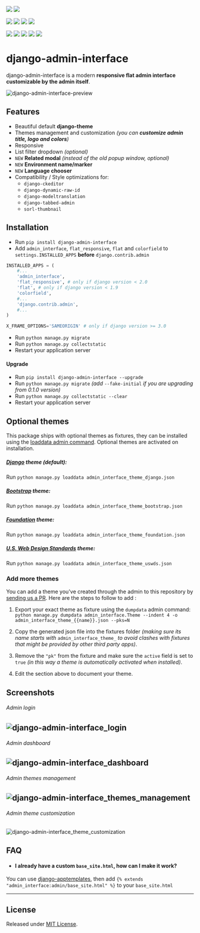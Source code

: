 [![](https://img.shields.io/pypi/pyversions/django-admin-interface.svg?color=3776AB&logo=python&logoColor=white)](https://www.python.org/)
[![](https://img.shields.io/pypi/djversions/django-admin-interface?color=0C4B33&logo=django&logoColor=white&label=django)](https://www.djangoproject.com/)

[![](https://img.shields.io/pypi/v/django-admin-interface.svg?color=blue&logo=pypi&logoColor=white)](https://pypi.org/project/django-admin-interface/)
[![](https://pepy.tech/badge/django-admin-interface)](https://pepy.tech/project/django-admin-interface)
[![](https://img.shields.io/github/stars/fabiocaccamo/django-admin-interface?logo=github)](https://github.com/fabiocaccamo/django-admin-interface/)
[![](https://img.shields.io/pypi/l/django-admin-interface.svg?color=blue)](https://github.com/fabiocaccamo/django-admin-interface/blob/master/LICENSE.txt)

[![](https://img.shields.io/travis/fabiocaccamo/django-admin-interface?logo=travis&label=build)](https://travis-ci.org/fabiocaccamo/django-admin-interface)
[![](https://img.shields.io/codecov/c/gh/fabiocaccamo/django-admin-interface?logo=codecov)](https://codecov.io/gh/fabiocaccamo/django-admin-interface)
[![](https://img.shields.io/codacy/grade/0dbd5cc2089f4dce80a0e49e6822be3c?logo=codacy)](https://www.codacy.com/app/fabiocaccamo/django-admin-interface)
[![](https://img.shields.io/codeclimate/maintainability/fabiocaccamo/django-admin-interface?logo=code-climate)](https://codeclimate.com/github/fabiocaccamo/django-admin-interface/)
[![](https://requires.io/github/fabiocaccamo/django-admin-interface/requirements.svg?branch=master)](https://requires.io/github/fabiocaccamo/django-admin-interface/requirements/?branch=master)

# django-admin-interface
django-admin-interface is a modern **responsive flat admin interface customizable by the admin itself**.

![django-admin-interface-preview](https://user-images.githubusercontent.com/1035294/35631521-64b0cab8-06a4-11e8-8f57-c04fdfbb7e8b.gif)

## Features
- Beautiful default **django-theme**
- Themes management and customization *(you can **customize admin title, logo and colors**)*
- Responsive
- List filter dropdown *(optional)*
- `NEW` **Related modal** *(instead of the old popup window, optional)*
- `NEW` **Environment name/marker**
- `NEW` **Language chooser**
- Compatibility / Style optimizations for:
  - `django-ckeditor`
  - `django-dynamic-raw-id`
  - `django-modeltranslation`
  - `django-tabbed-admin`
  - `sorl-thumbnail`

## Installation
- Run `pip install django-admin-interface`
- Add `admin_interface`, `flat_responsive`, `flat` and `colorfield` to `settings.INSTALLED_APPS` **before** `django.contrib.admin`
```python
INSTALLED_APPS = (
    #...
    'admin_interface',
    'flat_responsive', # only if django version < 2.0
    'flat', # only if django version < 1.9
    'colorfield',
    #...
    'django.contrib.admin',
    #...
)

X_FRAME_OPTIONS='SAMEORIGIN' # only if django version >= 3.0
```
- Run ``python manage.py migrate``
- Run ``python manage.py collectstatic``
- Restart your application server

#### Upgrade
- Run `pip install django-admin-interface --upgrade`
- Run ``python manage.py migrate`` *(add* ``--fake-initial`` *if you are upgrading from 0.1.0 version)*
- Run ``python manage.py collectstatic --clear``
- Restart your application server

## Optional themes
This package ships with optional themes as fixtures, they can be installed using the [loaddata admin command](https://docs.djangoproject.com/en/1.11/ref/django-admin/#django-admin-loaddata). Optional themes are activated on installation.

##### [Django](https://www.djangoproject.com/) theme (default):
Run ``python manage.py loaddata admin_interface_theme_django.json``

##### [Bootstrap](http://getbootstrap.com/) theme:
Run ``python manage.py loaddata admin_interface_theme_bootstrap.json``

##### [Foundation](http://foundation.zurb.com/) theme:
Run ``python manage.py loaddata admin_interface_theme_foundation.json``

##### [U.S. Web Design Standards](https://standards.usa.gov/) theme:
Run ``python manage.py loaddata admin_interface_theme_uswds.json``

### Add more themes
You can add a theme you've created through the admin to this repository by [sending us a PR](http://makeapullrequest.com/). Here are the steps to follow to add :

1. Export your exact theme as fixture using the `dumpdata` admin command:
``python manage.py dumpdata admin_interface.Theme --indent 4 -o admin_interface_theme_{{name}}.json --pks=N``

2. Copy the generated json file into the fixtures folder *(making sure its name starts with* `admin_interface_theme_` *to avoid clashes with fixtures that might be provided by other third party apps)*.

3. Remove the `"pk"` from the fixture and make sure the `active` field is set to `true` *(in this way a theme is automatically activated when installed)*.

4. Edit the section above to document your theme.

## Screenshots
###### Admin login
![django-admin-interface_login](https://cloud.githubusercontent.com/assets/1035294/11240233/55c8d4ba-8df1-11e5-9568-00fdc987ede8.gif)
---
###### Admin dashboard
![django-admin-interface_dashboard](https://cloud.githubusercontent.com/assets/1035294/11240239/627c0362-8df1-11e5-81fa-216366a5d8da.gif)
---
###### Admin themes management
![django-admin-interface_themes_management](https://cloud.githubusercontent.com/assets/1035294/11240245/6cd1c342-8df1-11e5-928b-f22217474d3d.gif)
---
###### Admin theme customization
![django-admin-interface_theme_customization](https://cloud.githubusercontent.com/assets/1035294/11240250/7350d942-8df1-11e5-9b28-f2f54c333cdc.gif)

## FAQ
- #### I already have a custom `base_site.html`, how can I make it work?

You can use [django-apptemplates](https://github.com/bittner/django-apptemplates), then add `{% extends "admin_interface:admin/base_site.html" %}` to your `base_site.html`

---

## License
Released under [MIT License](LICENSE.txt).
